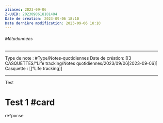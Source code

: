 ```yaml
---
aliases: 2023-09-06
Z-UUID: 2023090618101404
Date de création: 2023-09-06 18:10
Date dernière modification: 2023-09-06 18:10
---
```

###### Métadonnées
----  -----
Type de note : #Type/Notes-quotidiennes
Date de création: [[3 CASQUETTES/°Life tracking/Notes quotidiennes/2023/09/06|2023-09-06]]
Casquette : [[°Life tracking]]
--- --

Test 
# Test 1 #card 
ré^ponse 